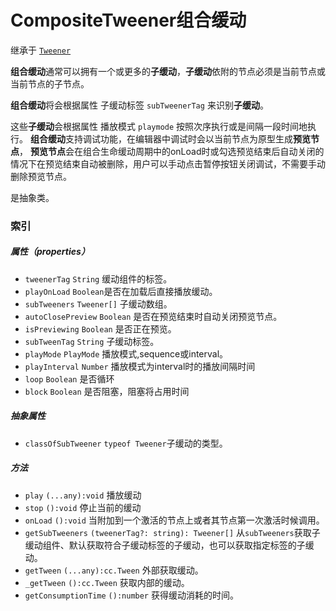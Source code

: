 # CompositeTweener组合缓动

继承于  [`Tweener`](Tweener缓动组件.md)

**组合缓动**通常可以拥有一个或更多的**子缓动**，**子缓动**依附的节点必须是当前节点或当前节点的子节点。

**组合缓动**将会根据属性 子缓动标签 `subTweenerTag` 来识别**子缓动**。

这些**子缓动**会根据属性 播放模式  `playmode` 按照次序执行或是间隔一段时间地执行。
**组合缓动**支持调试功能，在编辑器中调试时会以当前节点为原型生成**预览节点**，
**预览节点**会在组合生命缓动周期中的onLoad时或勾选预览结束后自动关闭的情况下在预览结束自动被删除，用户可以手动点击暂停按钮关闭调试，不需要手动删除预览节点。

是抽象类。

### 索引

##### 属性（properties）

- `tweenerTag` `String` 缓动组件的标签。
- `playOnLoad` `Boolean`是否在加载后直接播放缓动。
- `subTweeners` `Tweener[]` 子缓动数组。
- `autoClosePreview` `Boolean` 是否在预览结束时自动关闭预览节点。
- `isPreviewing` `Boolean` 是否正在预览。
- `subTweenTag` `String` 子缓动标签。
- `playMode` `PlayMode` 播放模式,sequence或interval。
- `playInterval` `Number`  播放模式为interval时的播放间隔时间
- `loop` `Boolean` 是否循环
- `block` `Boolean` 是否阻塞，阻塞将占用时间

##### 抽象属性

- `classOfSubTweener` `typeof Tweener`子缓动的类型。


##### 方法

- `play` `(...any):void` 播放缓动
- `stop` `():void` 停止当前的缓动
- `onLoad` `():void` 当附加到一个激活的节点上或者其节点第一次激活时候调用。
- `getSubTweeners` `(tweenerTag?: string): Tweener[]` 从`subTweeners`获取子缓动组件、默认获取符合子缓动标签的子缓动，也可以获取指定标签的子缓动。
- `getTween` `(...any):cc.Tween` 外部获取缓动。
- `_getTween` `():cc.Tween` 获取内部的缓动。
- `getConsumptionTime` `():number` 获得缓动消耗的时间。

